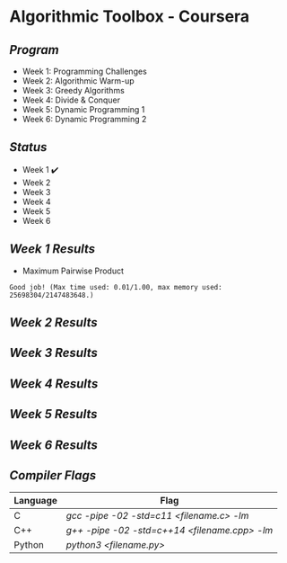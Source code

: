 # Algorithmic Toolbox - Coursera
## _Program_

- Week 1: Programming Challenges
- Week 2: Algorithmic Warm-up
- Week 3: Greedy Algorithms
- Week 4: Divide & Conquer
- Week 5: Dynamic Programming 1
- Week 6: Dynamic Programming 2

## _Status_

- Week 1 :heavy_check_mark:
- Week 2 
- Week 3 
- Week 4 
- Week 5 
- Week 6 

## _Week 1 Results_
- Maximum Pairwise Product
```
Good job! (Max time used: 0.01/1.00, max memory used: 25698304/2147483648.)
```
## _Week 2 Results_
## _Week 3 Results_
## _Week 4 Results_
## _Week 5 Results_
## _Week 6 Results_

## _Compiler Flags_

| Language | Flag |
| -------- | ------ |
| C | _gcc -pipe -02 -std=c11 <filename.c> -lm_ |
| C++ | _g++ -pipe -02 -std=c++14 <filename.cpp> -lm_ |
| Python | _python3 <filename.py>_ |
